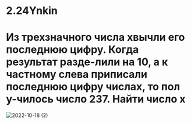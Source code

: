# 2.24Ynkin
# Из трехзначного числа xвычли его последнюю цифру. Когда результат разде-лили на 10, а к частному слева приписали последнюю цифру числаx, то пол  у-чилось число 237. Найти число x
![2022-10-18 (2)](https://user-images.githubusercontent.com/113889686/198958003-98c07bd3-f28b-4ea8-b0ab-a8c9d2715cb4.png)
